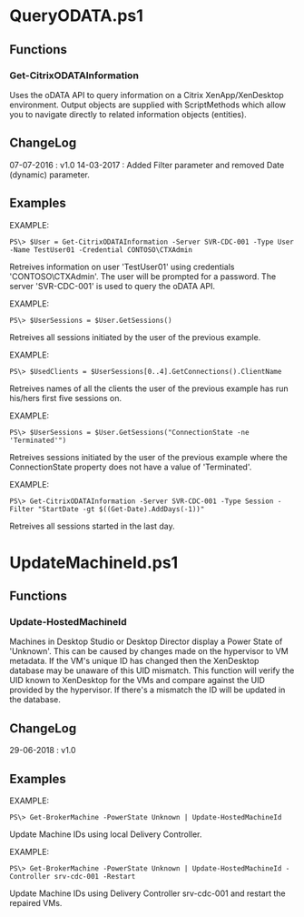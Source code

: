 # QueryODATA.ps1
## Functions
### Get-CitrixODATAInformation
Uses the oDATA API to query information on a Citrix XenApp/XenDesktop environment.
Output objects are supplied with ScriptMethods which allow you to navigate directly to
related information objects (entities).

## ChangeLog
07-07-2016 : v1.0
14-03-2017 : Added Filter parameter and removed Date (dynamic) parameter.

## Examples
EXAMPLE:

`PS\> $User = Get-CitrixODATAInformation -Server SVR-CDC-001 -Type User -Name TestUser01 -Credential CONTOSO\CTXAdmin`

 Retreives information on user 'TestUser01' using credentials 'CONTOSO\CTXAdmin'. The user will be
 prompted for a password. The server 'SVR-CDC-001' is used to query the oDATA API.
 
EXAMPLE:

`PS\> $UserSessions = $User.GetSessions()`

Retreives all sessions initiated by the user of the previous example.

EXAMPLE:

`PS\> $UsedClients = $UserSessions[0..4].GetConnections().ClientName`

Retreives names of all the clients the user of the previous example has run his/hers first five sessions on.

EXAMPLE:

`PS\> $UserSessions = $User.GetSessions("ConnectionState -ne 'Terminated'")`

Retreives sessions initiated by the user of the previous example where the ConnectionState property does not have a value of 'Terminated'.

EXAMPLE:

`PS\> Get-CitrixODATAInformation -Server SVR-CDC-001 -Type Session -Filter "StartDate -gt $((Get-Date).AddDays(-1))"`

Retreives all sessions started in the last day.

# UpdateMachineId.ps1
## Functions
### Update-HostedMachineId
Machines in Desktop Studio or Desktop Director display a Power State of 'Unknown'.
This can be caused by changes made on the hypervisor to VM metadata. If the VM's 
unique ID has changed then the XenDesktop database may be unaware of this UID mismatch.
This function will verify the UID known to XenDesktop for the VMs and compare against
the UID provided by the hypervisor. If there's a mismatch the ID will be updated 
in the database.

## ChangeLog
29-06-2018 : v1.0

## Examples

EXAMPLE:
    
`PS\> Get-BrokerMachine -PowerState Unknown | Update-HostedMachineId`
    
Update Machine IDs using local Delivery Controller.
    
EXAMPLE:

`PS\> Get-BrokerMachine -PowerState Unknown | Update-HostedMachineId -Controller srv-cdc-001 -Restart`
    
Update Machine IDs using Delivery Controller srv-cdc-001 and restart the repaired VMs.
